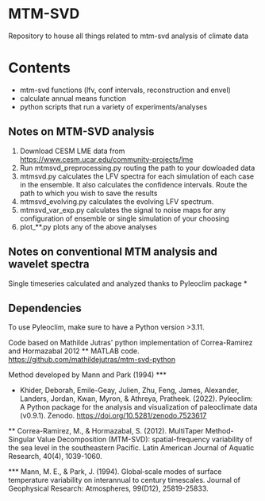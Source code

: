 # MTM-SVD
Repository to house all things related to mtm-svd analysis of climate data

# Contents
- mtm-svd functions (lfv, conf intervals, reconstruction and envel)
- calculate annual means function
- python scripts that run a variety of experiments/analyses

## Notes on MTM-SVD analysis 

1. Download CESM LME data from https://www.cesm.ucar.edu/community-projects/lme
2. Run mtmsvd_preprocessing.py routing the path to your dowloaded data
3. mtmsvd.py calculates the LFV spectra for each simulation of each case in the ensemble. It also calculates the confidence intervals. Route the path to which you wish to save the results
4. mtmsvd_evolving.py calculates the evolving LFV spectrum.
5. mtmsvd_var_exp.py calculates the signal to noise maps for any configuration of ensemble or single simulation of your choosing
6. plot_**.py plots any of the above analyses

## Notes on conventional MTM analysis and wavelet spectra

Single timeseries calculated and analyzed thanks to Pyleoclim package *

## Dependencies

To use Pyleoclim, make sure to have a Python version >3.11. 

Code based on Mathilde Jutras' python implementation of Correa-Ramirez and Hormazabal 2012 ** MATLAB code.
https://github.com/mathildejutras/mtm-svd-python

Method developed by Mann and Park (1994) ***


  *  Khider, Deborah, Emile-Geay, Julien, Zhu, Feng, James, Alexander, Landers, Jordan, Kwan, Myron, & Athreya, Pratheek. (2022). Pyleoclim: A Python package for the analysis and visualization of paleoclimate data (v0.9.1). Zenodo. https://doi.org/10.5281/zenodo.7523617

  ** Correa-Ramirez, M., & Hormazabal, S. (2012). MultiTaper Method-Singular Value Decomposition (MTM-SVD): spatial-frequency variability of the sea level in the southeastern Pacific. Latin American Journal of Aquatic Research, 40(4), 1039-1060.


  *** Mann, M. E., & Park, J. (1994). Global‐scale modes of surface temperature variability on interannual to century timescales. Journal of Geophysical Research: Atmospheres, 99(D12), 25819-25833.

